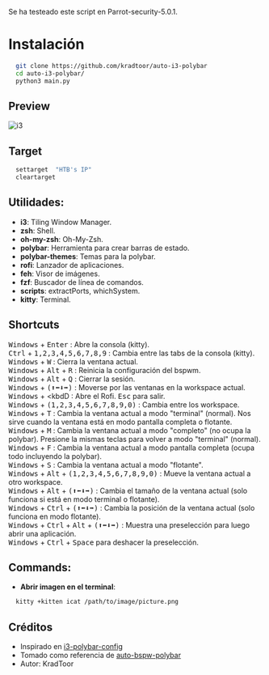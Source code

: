 Se ha testeado este script en Parrot-security-5.0.1.

# Instalación
```sh
  git clone https://github.com/kradtoor/auto-i3-polybar
  cd auto-i3-polybar/
  python3 main.py
```

## Preview
![i3](https://i.ibb.co/1d9tzst/Screenshot-at-2022-09-02-19-50-13.png "auto-i3-polybar by KradToor")

## Target
```sh
  settarget  "HTB's IP"
  cleartarget
```

## Utilidades:
- **i3**: Tiling Window Manager.
- **zsh**: Shell.
- **oh-my-zsh**: Oh-My-Zsh.
- **polybar**: Herramienta  para crear barras de estado.
- **polybar-themes**: Temas para la polybar.
- **rofi**: Lanzador de aplicaciones.
- **feh**: Visor de imágenes.
- **fzf**: Buscador de línea de comandos.
- **scripts**: extractPorts, whichSystem.
- **kitty**:  Terminal.

## Shortcuts
<kbd>Windows</kbd> + <kbd>Enter</kbd> : Abre la consola (kitty).  
<kbd>Ctrl</kbd> + <kbd>1,2,3,4,5,6,7,8,9</kbd> : Cambia entre las tabs de la consola (kitty).  
<kbd>Windows</kbd> + <kbd>W</kbd> : Cierra la ventana actual.  
<kbd>Windows</kbd> + <kbd>Alt</kbd> + <kbd>R</kbd> : Reinicia la configuración del bspwm.  
<kbd>Windows</kbd> + <kbd>Alt</kbd> + <kbd>Q</kbd> : Cierrar la sesión.  
<kbd>Windows</kbd> + <kbd>(⬆⬅⬇➡)</kbd> : Moverse por las ventanas en la workspace actual.  
<kbd>Windows</kbd> + <kbdD</kbd> : Abre el Rofi. <kbd>Esc</kbd> para salir.  
<kbd>Windows</kbd> + <kbd>(1,2,3,4,5,6,7,8,9,0)</kbd> : Cambia entre los workspace.  
<kbd>Windows</kbd> + <kbd>T</kbd> : Cambia la ventana actual a modo "terminal" (normal). Nos sirve cuando la ventana está en modo pantalla completa o flotante.  
<kbd>Windows</kbd> + <kbd>M</kbd> : Cambia la ventana actual a modo "completo" (no ocupa la polybar). Presione la mismas teclas para volver a modo "terminal" (normal).  
<kbd>Windows</kbd> + <kbd>F</kbd> : Cambia la ventana actual a modo pantalla completa (ocupa todo incluyendo la polybar).  
<kbd>Windows</kbd> + <kbd>S</kbd> : Cambia la ventana actual a modo "flotante".  
<kbd>Windows</kbd> + <kbd>Alt</kbd> + <kbd>(1,2,3,4,5,6,7,8,9,0)</kbd> : Mueve la ventana actual a otro workspace.  
<kbd>Windows</kbd> + <kbd>Alt</kbd> + <kbd>(⬆⬅⬇➡)</kbd> : Cambia el tamaño de la ventana actual (solo funciona si está en modo terminal o flotante).  
<kbd>Windows</kbd> + <kbd>Ctrl</kbd> + <kbd>(⬆⬅⬇➡)</kbd> : Cambia la posición de la ventana actual (solo funciona en modo flotante).  
<kbd>Windows</kbd> + <kbd>Ctrl</kbd> + <kbd>Alt</kbd> + <kbd>(⬆⬅⬇➡)</kbd> : Muestra una preselección para luego abrir una aplicación.  
<kbd>Windows</kbd> + <kbd>Ctrl</kbd> + <kbd>Space</kbd> para deshacer la preselección.  

## Commands:
- **Abrir imagen en el terminal**:
```sh
  kitty +kitten icat /path/to/image/picture.png
```

## Créditos
- Inspirado en [i3-polybar-config](https://github.com/AriosJentu/i3-polybar-config)
- Tomado como referencia de [auto-bspw-polybar](https://github.com/kradtoor/auto-bspwm-polybar)
- Autor: KradToor

